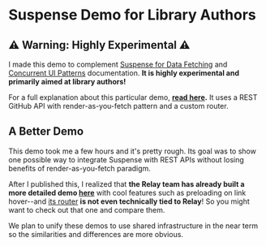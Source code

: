 # Suspense Demo for Library Authors

## ⚠️ Warning: Highly Experimental ⚠️

I made this demo to complement [Suspense for Data Fetching](https://reactjs.org/docs/concurrent-mode-suspense.html) and [Concurrent UI Patterns](https://reactjs.org/docs/concurrent-mode-patterns.html) documentation. **It is highly experimental and primarily aimed at library authors!**

For a full explanation about this particular demo, **[read here](https://gist.github.com/gaearon/71a03edb0645685c1119c80ecad1d082).** It uses a REST GitHub API with render-as-you-fetch pattern and a custom router.

## A Better Demo

This demo took me a few hours and it's pretty rough. Its goal was to show one possible way to integrate Suspense with REST APIs without losing benefits of render-as-you-fetch paradigm.

After I published this, I realized that **the Relay team has already built a more detailed demo [here](https://github.com/relayjs/relay-examples/tree/master/issue-tracker/)** with cool features such as preloading on link hover--and [its router](https://github.com/relayjs/relay-examples/tree/master/issue-tracker/src/routing) **is not even technically tied to Relay**! So you might want to check out that one and compare them.

We plan to unify these demos to use shared infrastructure in the near term so the similarities and differences are more obvious.
